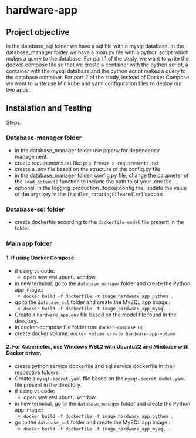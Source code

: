 # hardware-app
## Project objective
In the database_sql folder we have a sql file with a mysql database. In the database_manager folder we have a main.py file with a python script which makes a query to the database.
For part 1 of the study, we want to write the docker-compose file so that we create a container with the python script, a container with the mysql database and the python script makes a query to the database container.
For part 2 of the study, instead of Docker Compose we want to write use Minikube and yaml configuration files to deploy our two apps.

## Instalation and Testing

Steps:

### Database-manager folder
- in the database_manager folder use pipenv for dependency management.
- create requirements.txt file: `pip freeze > requirements.txt`
- create a .env file based on the structure of the config.py file
- in the database_manager folder, config.py file, change the parameter of the `load_dotenv()` function to include the path to of your .env file
- optional, in the logging_production_docker.config file, update the value of the `args` key in the `[handler_rotatingFileHandler]` section

### Database-sql folder
- create dockerfile according to the `dockerfile-model` file present in the folder.

### Main app folder

#### 1. If using Docker Compose:
- if using vs code:
    - open new wsl ubuntu window
- in new terminal, go to the `database_manager` folder and create the Python app image::
    - `docker build -f dockerfile -t image_hardware_app_python .`
- go to the `database_sql` folder and create the MySQL app image::
    - `docker build -f dockerfile -t image_hardware_app_mysql .` 
- Create a `hardware_app.env` file based on the model file found in the directory.
- in docker-compose file folder run:
    `docker-compose up`
- create docker volume:
    `docker volume create hardware-app-volume`

#### 2. For Kubernetes, use Windows WSL2 with Ubuntu22 and Minikube with Docker driver.
- create python service dockerfile and sql service dockerfile in their respective folders
- Create a `mysql-secret.yaml` file based on the `mysql-secret model.yaml` file present in the directory.
- if using vs code:
    - open new wsl ubuntu window
- in new terminal, go to the `database_manager` folder and create the Python app image::
    - `docker build -f dockerfile -t image_hardware_app_python .`
- go to the `database_sql` folder and create the MySQL app image::
    - `docker build -f dockerfile -t image_hardware_app_mysql .` 

